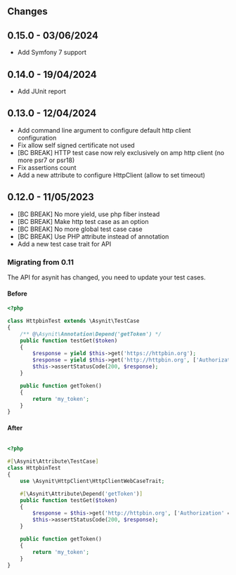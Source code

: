 ## Changes

## 0.15.0 - 03/06/2024

* Add Symfony 7 support

## 0.14.0 - 19/04/2024

* Add JUnit report

## 0.13.0 - 12/04/2024

* Add command line argument to configure default http client configuration
* Fix allow self signed certificate not used
* [BC BREAK] HTTP test case now rely exclusively on amp http client (no more psr7 or psr18)
* Fix assertions count
* Add a new attribute to configure HttpClient (allow to set timeout)

## 0.12.0 - 11/05/2023

 * [BC BREAK] No more yield, use php fiber instead
 * [BC BREAK] Make http test case as an option
 * [BC BREAK] No more global test case case
 * [BC BREAK] Use PHP attribute instead of annotation
 * Add a new test case trait for API

### Migrating from 0.11

The API for asynit has changed, you need to update your test cases.

#### Before

```php
<?php

class HttpbinTest extends \Asynit\TestCase
{
    /** @\Asynit\Annotation\Depend('getToken') */
    public function testGet($token)
    {
        $response = yield $this->get('https://httpbin.org');
        $response = yield $this->get('http://httpbin.org', ['Authorization' => 'Bearer {token}']);
        $this->assertStatusCode(200, $response);
    }

    public function getToken()
    {
        return 'my_token';
    }
}
```

#### After

```php

<?php

#[\Asynit\Attribute\TestCase]
class HttpbinTest
{
    use \Asynit\HttpClient\HttpClientWebCaseTrait;

    #[\Asynit\Attribute\Depend('getToken')]
    public function testGet($token)
    {
        $response = $this->get('http://httpbin.org', ['Authorization' => 'Bearer {token}']);
        $this->assertStatusCode(200, $response);
    }

    public function getToken()
    {
        return 'my_token';
    }
}
```
